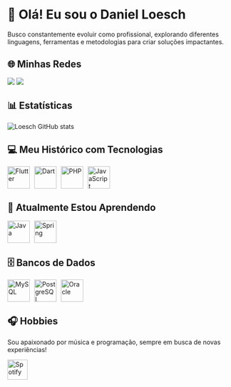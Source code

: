 # 👋 Olá! Eu sou o Daniel Loesch  

Busco constantemente evoluir como profissional, explorando diferentes linguagens, ferramentas e metodologias para criar soluções impactantes.

## 🌐 Minhas Redes  
<a href="https://www.linkedin.com/in/loeschdev/" target="_blank" rel="noopener noreferrer"><img src="https://img.shields.io/badge/LinkedIn-0077B5?style=for-the-badge&logo=linkedin&logoColor=white"></a>  <a href="https://www.instagram.com/danielloesch_/" target="_blank" rel="noopener noreferrer"><img src="https://img.shields.io/badge/Instagram-E4405F?style=for-the-badge&logo=instagram&logoColor=white"></a>  


## 📊 Estatísticas  
![Loesch GitHub stats](https://github-readme-stats.vercel.app/api?username=LoeschDev&show_icons=true&theme=radical)  


## 💻 Meu Histórico com Tecnologias 
<div style="display: flex; flex-wrap: wrap; gap: 10px;">
  <a href="https://flutter.dev" target="_blank" rel="noopener noreferrer"><img align="center" alt="Flutter" height="50" width="50" src="https://cdn.jsdelivr.net/gh/devicons/devicon/icons/flutter/flutter-original.svg" /></a>  
  <a href="https://dart.dev" target="_blank" rel="noopener noreferrer"><img align="center" alt="Dart" height="50" width="50" src="https://cdn.jsdelivr.net/gh/devicons/devicon/icons/dart/dart-original.svg" /></a>  
  <a href="https://www.php.net" target="_blank" rel="noopener noreferrer"><img align="center" alt="PHP" height="50" width="50" src="https://cdn.jsdelivr.net/gh/devicons/devicon/icons/php/php-original.svg" /></a>  
  <a href="https://developer.mozilla.org/en-US/docs/Web/JavaScript" target="_blank" rel="noopener noreferrer"><img align="center" alt="JavaScript" height="50" width="50" src="https://cdn.jsdelivr.net/gh/devicons/devicon/icons/javascript/javascript-original.svg" /></a>  
</div>  


## 🚀 Atualmente Estou Aprendendo  
<div style="display: flex; flex-wrap: wrap; gap: 10px;">
  <a href="https://www.java.com" target="_blank" rel="noopener noreferrer"><img align="center" alt="Java" height="50" width="50" src="https://cdn.jsdelivr.net/gh/devicons/devicon/icons/java/java-original.svg" /></a>  
  <a href="https://spring.io/" target="_blank" rel="noopener noreferrer"><img align="center" alt="Spring" height="50" width="50" src="https://cdn.jsdelivr.net/gh/devicons/devicon/icons/spring/spring-original.svg" /></a>  
</div>  


## 🗄️ Bancos de Dados  
<div style="display: flex; flex-wrap: wrap; gap: 10px;">
  <a href="https://www.mysql.com" target="_blank" rel="noopener noreferrer"><img align="center" alt="MySQL" height="50" width="50" src="https://cdn.jsdelivr.net/gh/devicons/devicon/icons/mysql/mysql-original.svg" /></a>  
  <a href="https://www.postgresql.org" target="_blank" rel="noopener noreferrer"><img align="center" alt="PostgreSQL" height="50" width="50" src="https://cdn.jsdelivr.net/gh/devicons/devicon/icons/postgresql/postgresql-original.svg" /></a>  
  <a href="https://www.oracle.com" target="_blank" rel="noopener noreferrer"><img align="center" alt="Oracle" height="50" width="50" src="https://cdn.jsdelivr.net/gh/devicons/devicon/icons/oracle/oracle-original.svg" /></a>  
</div>  


## 🎧 Hobbies  
Sou apaixonado por música e programação, sempre em busca de novas experiências!  

<div style="display: flex; flex-wrap: wrap; gap: 10px;">
  <a href="https://www.spotify.com" target="_blank" rel="noopener noreferrer"><img align="center" alt="Spotify" height="45" width="45" src="https://upload.wikimedia.org/wikipedia/commons/1/19/Spotify_logo_without_text.svg" /></a>  
</div>  
